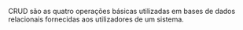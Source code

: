 CRUD são as quatro operações básicas utilizadas em bases de dados relacionais fornecidas aos utilizadores de um sistema.

